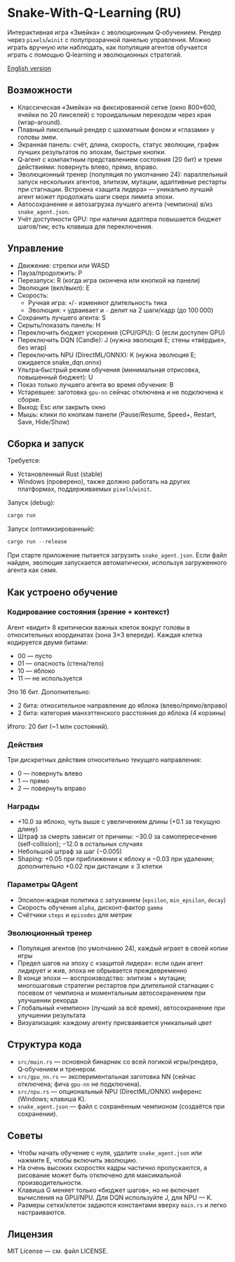# Snake-With-Q-Learning (RU)

Интерактивная игра «Змейка» с эволюционным Q‑обучением. Рендер через `pixels`/`winit` с полупрозрачной панелью управления. Можно играть вручную или наблюдать, как популяция агентов обучается играть с помощью Q‑learning и эволюционных стратегий.

[English version](./README.md)

## Возможности

- Классическая «Змейка» на фиксированной сетке (окно 800×600, ячейки по 20 пикселей) с тороидальным переходом через края (wrap-around).
- Плавный пиксельный рендер с шахматным фоном и «глазами» у головы змеи.
- Экранная панель: счёт, длина, скорость, статус эволюции, график лучших результатов по эпохам, быстрые кнопки.
- Q‑агент с компактным представлением состояния (20 бит) и тремя действиями: повернуть влево, прямо, вправо.
- Эволюционный тренер (популяция по умолчанию 24): параллельный запуск нескольких агентов, элитизм, мутации, адаптивные рестарты при стагнации. Встроена «защита лидера» — уникально лучший агент может продолжать шаги сверх лимита эпохи.
- Автосохранение и автозагрузка лучшего агента (чемпиона) в/из `snake_agent.json`.
- Учёт доступности GPU: при наличии адаптера повышается бюджет шагов/тик; есть клавиша для переключения.

## Управление

- Движение: стрелки или WASD
- Пауза/продолжить: P
- Перезапуск: R (когда игра окончена или кнопкой на панели)
- Эволюция (вкл/выкл): E
- Скорость:
  - Ручная игра: `+`/`-` изменяют длительность тика
  - Эволюция: `+` удваивает и `-` делит на 2 шаги/кадр (до 100 000)
- Сохранить лучшего агента: S
- Скрыть/показать панель: H
- Переключить бюджет ускорения (CPU/GPU): G (если доступен GPU)
- Переключить DQN (Candle): J (нужна эволюция E; стены «твёрдые», без wrap)
- Переключить NPU (DirectML/ONNX): K (нужна эволюция E; ожидается snake_dqn.onnx)
- Ультра‑быстрый режим обучения (минимальная отрисовка, повышенный бюджет): U
- Показ только лучшего агента во время обучения: B
- Устаревшее: заготовка `gpu-nn` сейчас отключена и не подключена к сборке.
- Выход: Esc или закрыть окно
- Мышь: клики по кнопкам панели (Pause/Resume, Speed+, Restart, Save, Hide/Show)

## Сборка и запуск

Требуется:
- Установленный Rust (stable)
- Windows (проверено), также должно работать на других платформах, поддерживаемых `pixels`/`winit`.

Запуск (debug):

```powershell
cargo run
```

Запуск (оптимизированный):

```powershell
cargo run --release
```

При старте приложение пытается загрузить `snake_agent.json`. Если файл найден, эволюция запускается автоматически, используя загруженного агента как семя.

## Как устроено обучение

### Кодирование состояния (зрение + контекст)
Агент «видит» 8 критически важных клеток вокруг головы в относительных координатах (зона 3×3 впереди). Каждая клетка кодируется двумя битами:
- 00 — пусто
- 01 — опасность (стена/тело)
- 10 — яблоко
- 11 — не используется

Это 16 бит. Дополнительно:
- 2 бита: относительное направление до яблока (влево/прямо/вправо)
- 2 бита: категория манхэттенского расстояния до яблока (4 корзины)

Итого: 20 бит (~1 млн состояний).

### Действия
Три дискретных действия относительно текущего направления:
- 0 — повернуть влево
- 1 — прямо
- 2 — повернуть вправо

### Награды
- +10.0 за яблоко, чуть выше с увеличением длины (+0.1 за текущую длину)
- Штраф за смерть зависит от причины: −30.0 за самопересечение (self‑collision); −12.0 в остальных случаях
- Небольшой штраф за шаг (−0.005)
- Shaping: +0.05 при приближении к яблоку и −0.03 при удалении; дополнительно +0.02 при дистанции ≤ 3 клетки

### Параметры QAgent
- Эпсилон‑жадная политика с затуханием (`epsilon`, `min_epsilon`, `decay`)
- Скорость обучения `alpha`, дисконт‑фактор `gamma`
- Счётчики `steps` и `episodes` для метрик

### Эволюционный тренер
- Популяция агентов (по умолчанию 24), каждый играет в своей копии игры
- Предел шагов на эпоху с «защитой лидера»: если один агент лидирует и жив, эпоха не обрывается преждевременно
- В конце эпохи — воспроизводство: элитизм + мутации; многошаговые стратегии рестартов при длительной стагнации с посевом от чемпиона и моментальным автосохранением при улучшении рекорда
- Глобальный «чемпион» (лучший за всё время), автосохранение при улучшении результата
- Визуализация: каждому агенту присваивается уникальный цвет

## Структура кода

- `src/main.rs` — основной бинарник со всей логикой игры/рендера, Q‑обучением и тренером.
- `src/gpu_nn.rs` — экспериментальная заготовка NN (сейчас отключена; фича `gpu-nn` не подключена).
- `src/npu.rs` — опциональный NPU (DirectML/ONNX) инференс (Windows; клавиша K).
- `snake_agent.json` — файл с сохранённым чемпионом (создаётся при сохранении).

## Советы

- Чтобы начать обучение с нуля, удалите `snake_agent.json` или нажмите E, чтобы включить эволюцию.
- На очень высоких скоростях кадры частично пропускаются, а рисование может быть отключено для максимальной производительности.
- Клавиша G меняет только «бюджет шагов», но не включает вычисления на GPU/NPU. Для DQN используйте J, для NPU — K.
- Размеры сетки/клеток задаются константами вверху `main.rs` и легко настраиваются.

## Лицензия

MIT License — см. файл LICENSE.
